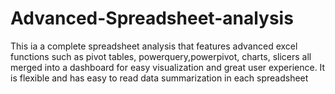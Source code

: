 # Advanced-Spreadsheet-analysis
This ia a complete spreadsheet analysis that features advanced excel functions such as pivot tables, powerquery,powerpivot, charts, slicers
all merged into a dashboard for easy visualization and great user experience. It is flexible and has easy to read data summarization in each spreadsheet
